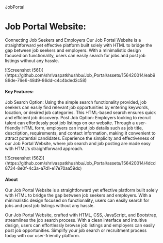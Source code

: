 JobPortal
<h1> Job Portal Website:</h1>
<p>
Connecting Job Seekers and Employers Our Job Portal Website is a straightforward yet effective platform built solely with HTML to bridge the gap between job seekers and employers. With a minimalistic design focused on functionality, users can easily search for jobs and post job listings without any hassle.
</p>
![Screenshot (561)](https://github.com/shrivaspatkhushbu/Job_Portal/assets/156420014/eab989de-76e6-48d9-86dd-c4c4bded2c58)


<h4> Key Features:</h4>
<p>
Job Search Option: Using the simple search functionality provided, job seekers can easily find relevant job opportunities by entering keywords, location, or desired job categories. This HTML-based search ensures quick and efficient job discovery. Post Job Option: Employers looking to recruit talent can effortlessly post job listings on our website. Through a user-friendly HTML form, employers can input job details such as job title, description, requirements, and contact information, making it convenient to attract potential candidates. Experience the simplicity and effectiveness of our Job Portal Website, where job search and job posting are made easy with HTML's straightforward approach.
</p>
![Screenshot (562)](https://github.com/shrivaspatkhushbu/Job_Portal/assets/156420014/4dcd8734-8e0f-4c3a-a7d1-e17e70aa59dc)


<h4> About </h4>
<p>
Our Job Portal Website is a straightforward yet effective platform built solely with HTML to bridge the gap between job seekers and employers. With a minimalistic design focused on functionality, users can easily search for jobs and post job listings without any hassle.
</p>
<p>Our Job Portal Website, crafted with HTML, CSS, JavaScript, and Bootstrap, streamlines the job search process. With a clean interface and intuitive design, users can effortlessly browse job listings and employers can easily post job opportunities. Simplify your job search or recruitment process today with our user-friendly platform.</p>
